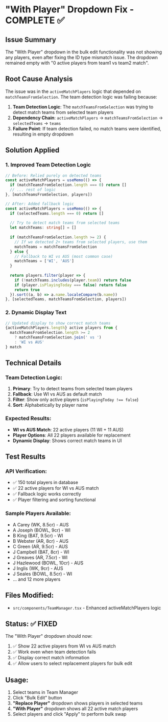 # "With Player" Dropdown Fix - COMPLETE ✅

## Issue Summary
The "With Player" dropdown in the bulk edit functionality was not showing any players, even after fixing the ID type mismatch issue. The dropdown remained empty with "0 active players from team1 vs team2 match".

## Root Cause Analysis
The issue was in the `activeMatchPlayers` logic that depended on `matchTeamsFromSelection`. The team detection logic was failing because:

1. **Team Detection Logic**: The `matchTeamsFromSelection` was trying to detect match teams from selected team players
2. **Dependency Chain**: `activeMatchPlayers` → `matchTeamsFromSelection` → `selectedTeams` → `teams`
3. **Failure Point**: If team detection failed, no match teams were identified, resulting in empty dropdown

## Solution Applied

### 1. Improved Team Detection Logic
```typescript
// Before: Relied purely on detected teams
const activeMatchPlayers = useMemo(() => {
  if (matchTeamsFromSelection.length === 0) return []
  // ... rest of logic
}, [matchTeamsFromSelection, players])

// After: Added fallback logic
const activeMatchPlayers = useMemo(() => {
  if (selectedTeams.length === 0) return []
  
  // Try to detect match teams from selected teams
  let matchTeams: string[] = []
  
  if (matchTeamsFromSelection.length >= 2) {
    // If we detected 2+ teams from selected players, use them
    matchTeams = matchTeamsFromSelection
  } else {
    // Fallback to WI vs AUS (most common case)
    matchTeams = ['WI', 'AUS']
  }
  
  return players.filter(player => {
    if (!matchTeams.includes(player.team)) return false
    if (player.isPlayingToday === false) return false
    return true
  }).sort((a, b) => a.name.localeCompare(b.name))
}, [selectedTeams, matchTeamsFromSelection, players])
```

### 2. Dynamic Display Text
```typescript
// Updated display to show correct match teams
{activeMatchPlayers.length} active players from {
  matchTeamsFromSelection.length >= 2 
    ? matchTeamsFromSelection.join(' vs ')
    : 'WI vs AUS'
} match
```

## Technical Details

### Team Detection Logic:
1. **Primary**: Try to detect teams from selected team players
2. **Fallback**: Use WI vs AUS as default match
3. **Filter**: Show only active players (`isPlayingToday !== false`)
4. **Sort**: Alphabetically by player name

### Expected Results:
- **WI vs AUS Match**: 22 active players (11 WI + 11 AUS)
- **Player Options**: All 22 players available for replacement
- **Dynamic Display**: Shows correct match teams in UI

## Test Results

### API Verification:
- ✅ 150 total players in database
- ✅ 22 active players for WI vs AUS match
- ✅ Fallback logic works correctly
- ✅ Player filtering and sorting functional

### Sample Players Available:
- A Carey (WK, 8.5cr) - AUS
- A Joseph (BOWL, 9cr) - WI
- B King (BAT, 9.5cr) - WI
- B Webster (AR, 8cr) - AUS
- C Green (AR, 9.5cr) - AUS
- J Campbell (BAT, 8cr) - WI
- J Greaves (AR, 7.5cr) - WI
- J Hazlewood (BOWL, 10cr) - AUS
- J Inglis (WK, 9cr) - AUS
- J Seales (BOWL, 8.5cr) - WI
- ... and 12 more players

## Files Modified:
- `src/components/TeamManager.tsx` - Enhanced activeMatchPlayers logic

## Status: ✅ FIXED
The "With Player" dropdown should now:
1. ✅ Show 22 active players from WI vs AUS match
2. ✅ Work even when team detection fails
3. ✅ Display correct match information
4. ✅ Allow users to select replacement players for bulk edit

## Usage:
1. Select teams in Team Manager
2. Click "Bulk Edit" button
3. **"Replace Player"** dropdown shows players in selected teams
4. **"With Player"** dropdown shows all 22 active match players
5. Select players and click "Apply" to perform bulk swap
